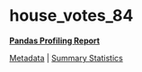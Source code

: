 # house_votes_84

[**Pandas Profiling Report**](https://epistasislab.github.io/penn-ml-benchmarks/profile/house_votes_84.html)

[Metadata](metadata.yaml) | [Summary Statistics](summary_stats.csv)

